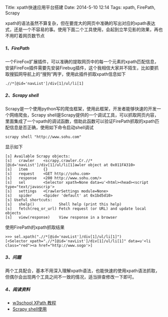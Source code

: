 Title: xpath快速应用平台搭建
Date: 2014-5-10 12:14
Tags: xpath, FirePath, Scrapy

xpath的语法虽然不算复杂，但在要庞大的网页中准确的写出对应的xpath表达式，还是一个不容易的事。使用下面二个工具使用，会起到立竿见影的效果，再也不用盯着网页数节点

##### **1、FirePath** #####

一个FireFox扩展插件，可以准确的提取网页中的每一个元素的xpath匹配信息，安装FireFox插件需要先安装Firebug插件，这个我相信大家并不陌生，比如要抓取搜狐网导航上的“搜狗”两字，使用此插件抓取xpath信息如下


    .//*[@id='navList']/div[1]/ul/li[1]


##### **2、Scrapy shell** #####

Scrapy是一个使用python写的爬虫框架，使用此框架，开发者能够快速的开发一个网络爬虫，Scrapy shell是Scrapy提供的一个调试工具，可以抓取网页内容，里面集成了一个xpath的调试函数，借助此函数可以验证FirePath抓取的xpath匹配信息是否正确，使用如下命令启动shell调试

    scrapy shell "http://www.sohu.com"

显示如下

    [s] Available Scrapy objects:
    [s]   crawler    <scrapy.crawler.Cr.//*[@id='navList']/div[1]/ul/li[1]awler object at 0x011FA310>
    [s]   item       {}
    [s]   request    <GET http://sohu.com>
    [s]   response   <200 http://www.sohu.com/>
    [s]   sel        <Selector xpath=None data=u'<html><head><script type="text/javascrip'>
    [s]   settings   <CrawlerSettings module=None>
    [s]   spider     <Spider 'default' at 0x1bd5d10>
    [s] Useful shortcuts:
    [s]   shelp()           Shell help (print this help)
    [s]   fetch(req_or_url) Fetch request (or URL) and update local objects
    [s]   view(response)    View response in a browser

使用FirePath的xpath抓取结果

    >>> sel.xpath(".//*[@id='navList']/div[1]/ul/li[1]")
    [<Selector xpath=".//*[@id='navList']/div[1]/ul/li[1]" data=u'<li class="red"><a href="http://www.sogo'>]


##### **3、问题** #####

两个工具配合，基本不用深入理解xpath语法，也能快速的使用xpath语法抓取，但偶尔会出现两个工具之间不一致的情况，适当排查修改一下即可。



##### **4、阅读资料** #####

*  [w3school XPath 教程](http://www.w3school.com.cn/xpath/)
*  [Scrapy shell使用](http://blog.csdn.net/php_fly/article/details/19555969)


